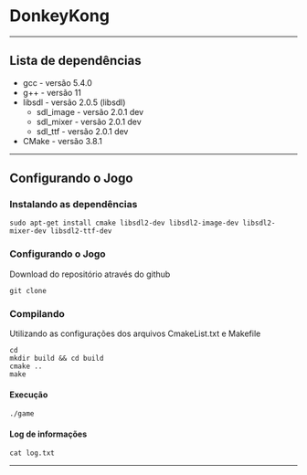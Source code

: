 # DonkeyKong

----------
## Lista de dependências

* gcc - versão 5.4.0
* g++ - versão 11
* libsdl - versão 2.0.5 (libsdl)
	* sdl_image - versão 2.0.1 dev
	* sdl_mixer - versão 2.0.1 dev
	* sdl_ttf  - versão 2.0.1 dev
* CMake - versão 3.8.1

----------
## Configurando o Jogo

### Instalando as dependências
    sudo apt-get install cmake libsdl2-dev libsdl2-image-dev libsdl2-mixer-dev libsdl2-ttf-dev

### Configurando o Jogo
Download do repositório através do github

    git clone 

### Compilando 
Utilizando as configurações dos arquivos CmakeList.txt e Makefile

    cd 
    mkdir build && cd build
    cmake ..
    make
   
#### Execução

    ./game

#### Log de informações

    cat log.txt

----------
